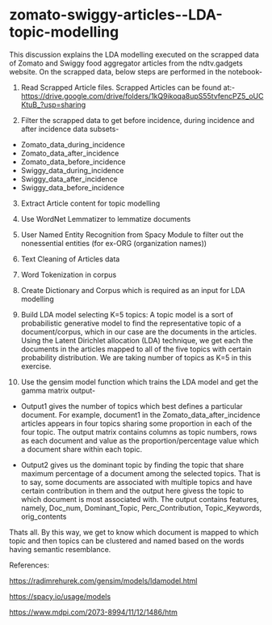 # zomato-swiggy-articles--LDA-topic-modelling

This discussion explains the LDA modelling executed on the scrapped data of Zomato and Swiggy food aggregator articles from the ndtv.gadgets website. On the scrapped data, below steps are performed in the notebook-

1. Read Scrapped Article files. Scrapped Articles can be found at:-
https://drive.google.com/drive/folders/1kQ9ikoqa8upS55tvfencPZ5_oUCKtuB_?usp=sharing

2. Filter the scrapped data to get before incidence, during incidence and after incidence data subsets-

  * Zomato_data_during_incidence
  * Zomato_data_after_incidence
  * Zomato_data_before_incidence
  * Swiggy_data_during_incidence
  * Swiggy_data_after_incidence
  * Swiggy_data_before_incidence


    
3. Extract Article content for topic modelling

4. Use WordNet Lemmatizer to lemmatize documents

5. User Named Entity Recognition from Spacy Module to filter out the nonessential entities (for ex-ORG (organization names))

6. Text Cleaning of Articles data

7. Word Tokenization in corpus

8. Create Dictionary and Corpus which is required as an input for LDA modelling

9. Build LDA model selecting K=5 topics: A topic model is a sort of probabilistic generative model to find the representative topic of a document/corpus, which in our case are the documents in the articles. Using the Latent Dirichlet allocation (LDA) technique, we get each the documents in the articles mapped to all of the five topics with certain probability distribution. We are taking number of topics as K=5 in this exercise.

10. Use the gensim model function which trains the LDA model and get the gamma matrix output-
  * Output1 gives the number of topics which best defines a particular document. For example, document1 in the Zomato_data_after_incidence articles appears in four topics sharing     some proportion in each of the four topic. The output matrix contains columns as topic numbers, rows as each document and value as the proportion/percentage value which           a document share within each topic.
        
  * Output2 gives us the dominant topic by finding the topic that share maximum percentage of a document among the selected topics. That is to say, some documents are associated       with multiple topics and have certain contribution in them and the output here givess the topic to which document is most associated with. The output contains features, namely, Doc_num, Dominant_Topic, Perc_Contribution, Topic_Keywords, orig_contents

Thats all. By this way, we get to know which document is mapped to which topic and then topics can be clustered and named based on the words having semantic resemblance.
    
    
References:

https://radimrehurek.com/gensim/models/ldamodel.html

https://spacy.io/usage/models

https://www.mdpi.com/2073-8994/11/12/1486/htm
